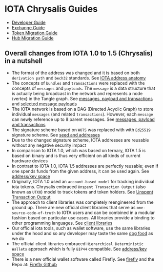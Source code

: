 # IOTA Chrysalis Guides

- [Developer Guide](./dev_guide.md)
- [Exchange Guide](./exchange_guide.md)
- [Token Migration Guide](./token_guide.md)
- [Hub Migration Guide](./hub_guide.md)


## Overall changes from IOTA 1.0 to 1.5 (Chrysalis) in a nutshell
* The format of the address was changed and it is based on both `derivation path` and `bech32` standards. See [IOTA address anatomy](./dev_guide.md#iota-15-address-anatomy)
* The concepts of `bundles` and `transactions` were replaced with the concepts of `messages` and `payloads`. The `message` is a data structure that is actually being broadcast in the network and represents a node (vertex) in the Tangle graph. See [messages, payload and transactions](./dev_guide.md#messages-payload-and-transactions) and [selected message payloads](./dev_guide.md#selected-message-payloads)
* The IOTA network is based on a DAG (Directed Acyclic Graph) to store individual `messages` (and related `transactions`). However, each `message` can newly reference up to 8 parent messages. See [messages, payload and transactions](./dev_guide.md#messages-payload-and-transactions)
* The signature scheme based on `WOTS` was replaced with with `Ed25519` signature scheme. See [seed and addresses](./dev_guide.md#seed-and-addresses)
* Due to the changed signature scheme, IOTA addresses are reusable without any negative security impact
* In comparison to IOTA 1.0, which was based on ternary, IOTA 1.5 is based on binary and is thus very efficient on all kinds of current hardware devices
* In contrast to IOTA 1.0, IOTA 1.5 addresses are perfectly reusable; even if one spends funds from the given address, it can be used again. See [address/key space](./dev_guide.md#addresskey-space)
* Originally, IOTA 1.0 used an `account-based model` for tracking individual iota tokens. Chrysalis embraced `Unspent Transaction Output` (also known as `UTXO`) model to track tokens and token holders. See [Unspent Transaction Output](./dev_guide.md#unspent-transaction-output-utxo)
* The approach to client libraries was completely reengineered from the ground up. There are new official client libraries that serve as `one-source-code-of-truth` to IOTA users and can be combined in a modular fashion based on particular use cases. All libraries provide a binding to other programming languages. See [client libraries](../libraries/overview.md)
* Our official iota tools, such as wallet software, use the same libraries under the hood and so any developer may taste the same [dog food](https://en.wikipedia.org/wiki/Eating_your_own_dog_food) as we do
* The official client libraries embraced `Hierarchical Deterministic Wallets` approach which is fully `BIP44` compatible. See [address/key space](./dev_guide.md#addresskey-space)
* There is a new official wallet software called Firefly. See [firefly](https://firefly.iota.org/) and the Repo at: [Firefly Github](https://github.com/iotaledger/firefly)
